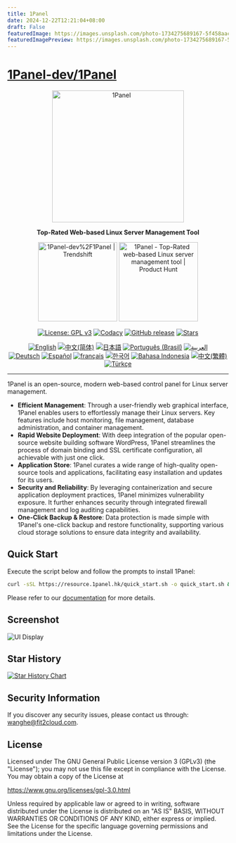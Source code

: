 ```yaml
---
title: 1Panel
date: 2024-12-22T12:21:04+08:00
draft: False
featuredImage: https://images.unsplash.com/photo-1734275689167-5f458aacde63?ixid=M3w0NjAwMjJ8MHwxfHJhbmRvbXx8fHx8fHx8fDE3MzQ4NDExMjR8&ixlib=rb-4.0.3
featuredImagePreview: https://images.unsplash.com/photo-1734275689167-5f458aacde63?ixid=M3w0NjAwMjJ8MHwxfHJhbmRvbXx8fHx8fHx8fDE3MzQ4NDExMjR8&ixlib=rb-4.0.3
---
```


# [1Panel-dev/1Panel](https://github.com/1Panel-dev/1Panel)

<p align="center"><a href="https://1panel.hk"><img src="https://resource.1panel.hk/img/1panel-logo.png" alt="1Panel" width="300" /></a></p>
<p align="center"><b>Top-Rated Web-based Linux Server Management Tool</b></p>
<p align="center">
  <a href="https://trendshift.io/repositories/2462" target="_blank"><img src="https://trendshift.io/api/badge/repositories/2462" alt="1Panel-dev%2F1Panel | Trendshift" style="width: 180px; height: auto;" /></a>
  <a href="https://www.producthunt.com/posts/1panel?embed=true&utm_source=badge-featured&utm_medium=badge&utm_souce=badge-1panel" target="_blank"><img src="https://api.producthunt.com/widgets/embed-image/v1/featured.svg?post_id=639696&theme=light" alt="1Panel - Top&#0045;Rated&#0032;web&#0045;based&#0032;Linux&#0032;server&#0032;management&#0032;tool | Product Hunt" style="width: 180px; height: auto;" /></a>
</p>
<p align="center">
  <a href="https://www.gnu.org/licenses/gpl-3.0.html"><img src="https://shields.io/github/license/1Panel-dev/1Panel?color=%231890FF" alt="License: GPL v3"></a>
  <a href="https://app.codacy.com/gh/1Panel-dev/1Panel?utm_source=github.com&utm_medium=referral&utm_content=1Panel-dev/1Panel&utm_campaign=Badge_Grade_Dashboard"><img src="https://app.codacy.com/project/badge/Grade/da67574fd82b473992781d1386b937ef" alt="Codacy"></a>
  <a href="https://github.com/1Panel-dev/1Panel/releases"><img src="https://img.shields.io/github/v/release/1Panel-dev/1Panel" alt="GitHub release"></a>
  <a href="https://github.com/1Panel-dev/1Panel"><img src="https://img.shields.io/github/stars/1Panel-dev/1Panel?color=%231890FF&style=flat-square" alt="Stars"></a><br>
</p>
<p align="center">
  <a href="/README.md"><img alt="English" src="https://img.shields.io/badge/English-d9d9d9"></a>
  <a href="/docs/README.zh-Hans.md"><img alt="中文(简体)" src="https://img.shields.io/badge/中文(简体)-d9d9d9"></a>
  <a href="/docs/README.ja.md"><img alt="日本語" src="https://img.shields.io/badge/日本語-d9d9d9"></a>
  <a href="/docs/README.pt-br.md"><img alt="Português (Brasil)" src="https://img.shields.io/badge/Português (Brasil)-d9d9d9"></a>
  <a href="/docs/README.ar.md"><img alt="العربية" src="https://img.shields.io/badge/العربية-d9d9d9"></a><br>
  <a href="/docs/README.de.md"><img alt="Deutsch" src="https://img.shields.io/badge/Deutsch-d9d9d9"></a>
  <a href="/docs/README.es.md"><img alt="Español" src="https://img.shields.io/badge/Español-d9d9d9"></a>
  <a href="/docs/README.fr.md"><img alt="français" src="https://img.shields.io/badge/français-d9d9d9"></a>
  <a href="/docs/README.ko.md"><img alt="한국어" src="https://img.shields.io/badge/한국어-d9d9d9"></a>
  <a href="/docs/README.id.md"><img alt="Bahasa Indonesia" src="https://img.shields.io/badge/Bahasa Indonesia-d9d9d9"></a>
  <a href="/docs/README.zh-Hant.md"><img alt="中文(繁體)" src="https://img.shields.io/badge/中文(繁體)-d9d9d9"></a>
  <a href="/docs/README.tr.md"><img alt="Türkçe" src="https://img.shields.io/badge/Türkçe-d9d9d9"></a>
</p>

------------------------------

1Panel is an open-source, modern web-based control panel for Linux server management.

- **Efficient Management**: Through a user-friendly web graphical interface, 1Panel enables users to effortlessly manage their Linux servers. Key features include host monitoring, file management, database administration, and container management.
- **Rapid Website Deployment**: With deep integration of the popular open-source website building software WordPress, 1Panel streamlines the process of domain binding and SSL certificate configuration, all achievable with just one click.
- **Application Store**: 1Panel curates a wide range of high-quality open-source tools and applications, facilitating easy installation and updates for its users.
- **Security and Reliability**: By leveraging containerization and secure application deployment practices, 1Panel minimizes vulnerability exposure. It further enhances security through integrated firewall management and log auditing capabilities.
- **One-Click Backup & Restore**: Data protection is made simple with 1Panel's one-click backup and restore functionality, supporting various cloud storage solutions to ensure data integrity and availability.

## Quick Start

Execute the script below and follow the prompts to install 1Panel:

```bash
curl -sSL https://resource.1panel.hk/quick_start.sh -o quick_start.sh && bash quick_start.sh
```

Please refer to our [documentation](https://docs.1panel.hk/quick_start/) for more details.

## Screenshot

![UI Display](https://resource.1panel.hk/img/1panel.png)

## Star History

[![Star History Chart](https://api.star-history.com/svg?repos=1Panel-dev/1Panel&type=Date)](https://star-history.com/#1Panel-dev/1Panel&Date)

## Security Information

If you discover any security issues, please contact us through: wanghe@fit2cloud.com.

## License

Licensed under The GNU General Public License version 3 (GPLv3)  (the "License"); you may not use this file except in compliance with the License. You may obtain a copy of the License at

<https://www.gnu.org/licenses/gpl-3.0.html>

Unless required by applicable law or agreed to in writing, software distributed under the License is distributed on an "AS IS" BASIS, WITHOUT WARRANTIES OR CONDITIONS OF ANY KIND, either express or implied. See the License for the specific language governing permissions and limitations under the License.
